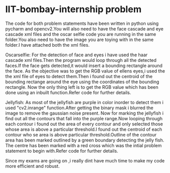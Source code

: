 # IIT-bombay-internship problem
The code for both problem statements have been written in python using pycharm and opencv2.You will also need to have the face cascade
and eye cascade xml files and the oscar selfie code you are running in the same folder.You also need to have the image you
are toying with in the same folder.I have attached both the xml files.


Oscarselfie:
For the detection of face and eyes i have used the haar cascade xml files.Then the program would loop through all the detected faces.If the 
face gets detected,it would insert a bounding rectangle around the face.
As the objective was to get the RGB value of ellens eyes,i used the the xml file of eyes to detect them.Then i found out the centroid
of the bounding rectange around the eye using the coordinates of the bounding rectangle.
Now the only thing left is to get the RGB value which has been done using an inbuilt function.Refer code for further details.

Jellyfish:
As most of the jellyfish are purple in color inorder to detect them i used "cv2.inrange" function.After getting the binary mask i blurred
the image to remove the gaussian noise present.
Now for marking the jellyfish i find out all the contours that fall into the purple range.Now looping through each contour i found out
the area of every contour and only selected those whose area is above a particular threshold.I found out the centroid of each contour who
se area is above particular threshold.Outline of the contour area has been marked outlined by a green boundary detecting the jelly fish.
The centre has been marked with a red cross which was the intial problem statement to begin with.Refer code for further details.

Since my exams are going on ,i really dint have much time to make my code more efficient and robust.
